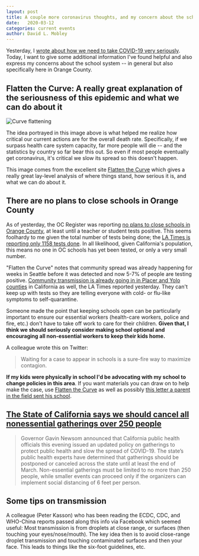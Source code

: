 ```yaml
---
layout: post
title: A couple more coronavirus thoughts, and my concern about the schools
date:   2020-03-12
categories: current events
author: David L. Mobley
---
```


Yesterday, I [wrote about how we need to take COVID-19 very seriously](https://heisfaithful.github.io/current/events/2020/03/11/coronavirus2.html). Today, I want to give some additional information I've found helpful and also express my concerns about the school system -- in general but also specifically here in Orange County.

## Flatten the Curve: A really great explanation of the seriousness of this epidemic and what we can do about it

![Curve flattening](https://www.flattenthecurve.com/wp-content/uploads/2020/03/flatten-the-curve.jpg)

The idea portrayed in this image above is what helped me realize how critical our current actions are for the overall death rate. Specifically, if we surpass health care system capacity, far more people will die -- and the statistics by country so far bear this out. So even if most people eventually get coronavirus, it's critical we slow its spread so this doesn't happen.

This image comes from the excellent site [Flatten the Curve](https://www.flattenthecurve.com/) which gives a really great lay-level analysis of where things stand, how serious it is, and what we can do about it.

## There are no plans to close schools in Orange County

As of yesterday, the OC Register was reporting [no plans to close schools in Orange County](https://www.ocregister.com/2020/03/11/coronavirus-101-orange-county-edition/), at least until a teacher or student tests positive. This seems foolhardy to me given the total number of tests being done; the [LA Times is reporting only 1158 tests done](https://www.latimes.com/california/story/2020-03-11/coronavirus-testing-kits-lack-key-ingredient-causing-confusion). In all likelihood, given California's population, this means no one in OC schools has yet been tested, or only a very small number.

"Flatten the Curve" notes that community spread was already happening for weeks in Seattle before it was detected and now 5-7% of people are testing positive. [Community transmission is already going in in Placer and Yolo counties](https://www.latimes.com/california/story/2020-03-11/coronavirus-spreading-rapidly-in-california-from-airports-to-elder-care-facilities) in California as well, the LA Times reported yesterday. They can't keep up with tests so they are telling everyone with cold- or flu-like symptoms to self-quarantine.

Someone made the point that keeping schools open can be particularly important to ensure our essential workers (health-care workers, police and fire, etc.) don't have to take off work to care for their children. **Given that, I think we should seriously consider making school optional and encouraging all non-essential workers to keep their kids home.**

A colleague wrote this on Twitter:
> Waiting for a case to appear in schools is a sure-fire way to maximize contagion.

**If my kids were physically in school I'd be advocating with my school to change policies in this area**. If you want materials you can draw on to help make the case, use [Flatten the Curve](https://www.flattenthecurve.com/) as well as possibly [this letter a parent in the field sent his school](https://twitter.com/BrianKelch/status/1238102011981312001).


## [The State of California says we should cancel all nonessential gatherings over 250 people](https://www.gov.ca.gov/2020/03/11/california-public-health-experts-mass-gatherings-should-be-postponed-or-canceled-statewide-to-slow-the-spread-of-covid-19/)

>  Governor Gavin Newsom announced that California public health officials this evening issued an updated policy on gatherings to protect public health and slow the spread of COVID-19. The state’s public health experts have determined that gatherings should be postponed or canceled across the state until at least the end of March. Non-essential gatherings must be limited to no more than 250 people, while smaller events can proceed only if the organizers can implement social distancing of 6 feet per person.

## Some tips on transmission

A colleague (Peter Kasson) who has been reading the ECDC, CDC, and WHO-China reports passed along this info via Facebook which seemed useful: Most transmission is from droplets at close range, or surfaces (then touching your eyes/nose/mouth). The key idea then is to avoid close-range droplet transmission and touching contaminated surfaces and then your face. This leads to things like the six-foot guidelines, etc.
